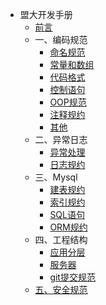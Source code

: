 * 盟大开发手册
    * [前言](rules/preface.md)
    * 一、编码规范
        * [命名规范](rules/name.md)
        * [常量和数组](rules/const.md)
        * [代码格式](rules/format.md)
        * [控制语句](rules/control.md)
        * [OOP规范](rules/oop.md)
        * [注释规约](rules/comment.md)
        * [其他](rules/others.md)
    * 二、异常日志
        * [异常处理](rules/exception.md)
        * [日志规约](rules/log.md)
    * 三、Mysql
        * [建表规约](rules/table.md)
        * [索引规约](rules/mysql-index.md)
        * [SQL语句](rules/sql.md)
        * [ORM规约](rules/orm.md)
    * 四、工程结构
        * [应用分层](rules/layer.md)
        * [服务器](rules/server.md)
        * [git提交规范](rules/git-commit.md)
    * [五、安全规范](rules/security.md)
